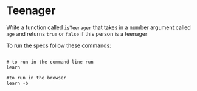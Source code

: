 # Teenager

Write a function called `isTeenager` that takes in a number argument called `age` and returns `true` or `false` if this person is a teenager

To run the specs follow these commands:
```shell

# to run in the command line run
learn

#to run in the browser
learn -b
```
